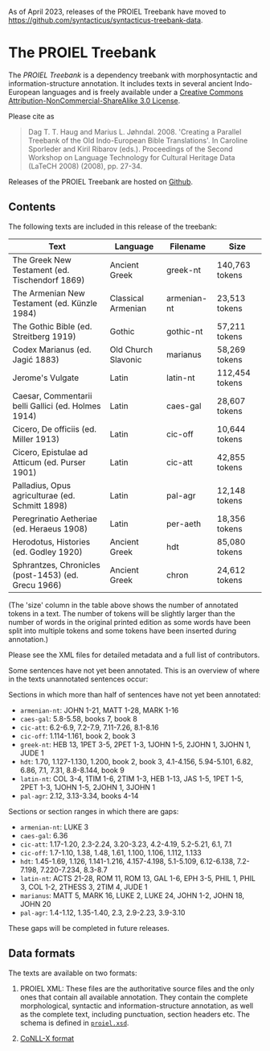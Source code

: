 As of April 2023, releases of the PROIEL Treebank have moved to https://github.com/syntacticus/syntacticus-treebank-data.

The PROIEL Treebank
===================

The _PROIEL Treebank_ is a dependency treebank with morphosyntactic and
information-structure annotation. It includes texts in several ancient
Indo-European languages and is freely available under a [Creative Commons
Attribution-NonCommercial-ShareAlike 3.0 License](
http://creativecommons.org/licenses/by-nc-sa/3.0/us/).

Please cite as

> Dag T. T. Haug and Marius L. Jøhndal. 2008. 'Creating a Parallel Treebank of the Old Indo-European Bible Translations'. In Caroline Sporleder and Kiril Ribarov (eds.). Proceedings of the Second Workshop on Language Technology for Cultural Heritage Data (LaTeCH 2008) (2008), pp. 27-34.

Releases of the PROIEL Treebank are hosted on
[Github](https://github.com/proiel/proiel-treebank).

Contents
--------

The following texts are included in this release of the treebank:

  Text                                                | Language            | Filename    | Size
  ----------------------------------------------------|---------------------|-------------|---------------
  The Greek New Testament (ed. Tischendorf 1869)      | Ancient Greek       | greek-nt    | 140,763 tokens
  The Armenian New Testament (ed. Künzle 1984)        | Classical Armenian  | armenian-nt |  23,513 tokens
  The Gothic Bible (ed. Streitberg 1919)              | Gothic              | gothic-nt   |  57,211 tokens
  Codex Marianus (ed. Jagić 1883)                     | Old Church Slavonic | marianus    |  58,269 tokens
  Jerome's Vulgate                                    | Latin               | latin-nt    | 112,454 tokens
  Caesar, Commentarii belli Gallici (ed. Holmes 1914) | Latin               | caes-gal    |  28,607 tokens
  Cicero, De officiis (ed. Miller 1913)               | Latin               | cic-off     |  10,644 tokens
  Cicero, Epistulae ad Atticum (ed. Purser 1901)      | Latin               | cic-att     |  42,855 tokens
  Palladius, Opus agriculturae (ed. Schmitt 1898)     | Latin               | pal-agr     |  12,148 tokens
  Peregrinatio Aetheriae (ed. Heraeus 1908)           | Latin               | per-aeth    |  18,356 tokens
  Herodotus, Histories (ed. Godley 1920)              | Ancient Greek       | hdt         |  85,080 tokens
  Sphrantzes, Chronicles (post-1453) (ed. Grecu 1966) | Ancient Greek       | chron       |  24,612 tokens

(The 'size' column in the table above shows the number of annotated tokens in
a text. The number of tokens will be slightly larger than the number of words
in the original printed edition as some words have been split into multiple
tokens and some tokens have been inserted during annotation.)

Please see the XML files for detailed metadata and a full list of contributors.

Some sentences have not yet been annotated. This is an overview of where in the
texts unannotated sentences occur:

Sections in which more than half of sentences have not yet been annotated:
* `armenian-nt`: JOHN 1-21, MATT 1-28, MARK 1-16
* `caes-gal`: 5.8-5.58, books 7, book 8
* `cic-att`: 6.2-6.9, 7.2-7.9, 7.11-7.26, 8.1-8.16
* `cic-off`: 1.114-1.161, book 2, book 3
* `greek-nt`: HEB 13, 1PET 3-5, 2PET 1-3, 1JOHN 1-5, 2JOHN 1, 3JOHN 1, JUDE 1
* `hdt`: 1.70, 1.127-1.130, 1.200, book 2, book 3, 4.1-4.156, 5.94-5.101, 6.82, 6.86, 7.1, 7.31, 8.8-8.144, book 9
* `latin-nt`: COL 3-4, 1TIM 1-6, 2TIM 1-3, HEB 1-13, JAS 1-5, 1PET 1-5, 2PET 1-3, 1JOHN 1-5, 2JOHN 1, 3JOHN 1
* `pal-agr`: 2.12, 3.13-3.34, books 4-14

Sections or section ranges in which there are gaps:
* `armenian-nt`: LUKE 3
* `caes-gal`: 6.36
* `cic-att`: 1.17-1.20, 2.3-2.24, 3.20-3.23, 4.2-4.19, 5.2-5.21, 6.1, 7.1
* `cic-off`: 1.7-1.10, 1.38, 1.48, 1.61, 1.100, 1.106, 1.112, 1.133
* `hdt`: 1.45-1.69, 1.126, 1.141-1.216, 4.157-4.198, 5.1-5.109, 6.12-6.138, 7.2-7.198, 7.220-7.234, 8.3-8.7
* `latin-nt`: ACTS 21-28, ROM 11, ROM 13, GAL 1-6, EPH 3-5, PHIL 1, PHIL 3, COL 1-2, 2THESS 3, 2TIM 4, JUDE 1
* `marianus`: MATT 5, MARK 16, LUKE 2, LUKE 24, JOHN 1-2, JOHN 18, JOHN 20
* `pal-agr`: 1.4-1.12, 1.35-1.40, 2.3, 2.9-2.23, 3.9-3.10

These gaps will be completed in future releases.

Data formats
------------

The texts are available on two formats:

1. PROIEL XML: These files are the authoritative source files and the only ones
that contain all available annotation. They contain the complete morphological,
syntactic and information-structure annotation, as well as the complete text,
including punctuation, section headers etc. The schema is defined in
[`proiel.xsd`](https://github.com/proiel/proiel-treebank/blob/master/proiel.xsd).

2. [CoNLL-X format](http://nextens.uvt.nl/depparse-wiki/DataFormat)

